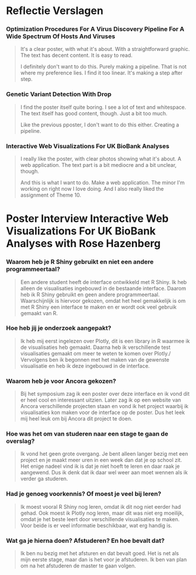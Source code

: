 # Reflectie Verslagen

### Optimization Procedures For A Virus Discovery Pipeline For A Wide Spectrum Of Hosts And Viruses

> It's a clear poster, with what it's about. With a straightforward graphic. The text has decent content. It is easy to read.
> 
> I definitely don't want to do this. Purely making a pipeline. That is not where my preference lies. I find it too linear. It's making a step after step.

### Genetic Variant Detection With Drop

> I find the poster itself quite boring. I see a lot of text and whitespace. The text itself has good content, though. Just a bit too much.
> 
> Like the previous pposter, I don't want to do this either. Creating a pipeline.

### Interactive Web Visualizations For UK BioBank Analyses

> I really like the poster, with clear photos showing what it's about. A web application. The text part is a bit mediocre and a bit unclear, though.
> 
> And this is what I want to do. Make a web application. The minor I'm working on right now I love doing. And I also really liked the assignment of Theme 10.


# Poster Interview Interactive Web Visualizations For UK BioBank Analyses with Rose Hazenberg

### Waarom heb je R Shiny gebruikt en niet een andere programmeertaal?

> Een andere student heeft de interface ontwikkeld met R Shiny. Ik heb alleen de visualisaties ingebouwd in de bestaande interface. Daarom heb ik R Shiny gebruikt en geen andere programmeertaal. Waarschijnlijk is hiervoor gekozen, omdat het heel gemakkelijk is om met R Shiny een interface te maken en er wordt ook veel gebruik gemaakt van R.

### Hoe heb jij je onderzoek aangepakt?

> Ik heb mij eerst ingelezen over Plotly, dit is een library in R waarmee ik de visualisaties heb gemaakt. Daarna heb ik verschillende test visualisaties gemaakt om meer te weten te komen over Plotly./ Vervolgens ben ik begonnen met het maken van de gewenste visualisatie en heb ik deze ingebouwd in de interface. 

### Waarom heb je voor Ancora gekozen?

> Bij het symposium zag ik een poster over deze interface en ik vond dit er heel cool en interessant uitzien. Later zag ik op een website van Ancora verschillende projecten staan en vond ik het project waarbij ik visualisaties kon maken voor de interface op de poster. Dus het leek mij heel leuk om bij Ancora dit project te doen.

### Hoe was het om van studeren naar een stage te gaan de overslag?

> Ik vond het geen grote overgang. Je bent alleen langer bezig met een project en je maakt meer uren in een week dan dat je op school zit. Het enige nadeel vind ik is dat je niet hoeft te leren en daar raak je aangewend. Dus ik denk dat ik daar wel weer aan moet wennen als ik verder ga studeren.

### Had je genoeg voorkennis? Of moest je veel bij leren?

> Ik moest vooral R Shiny nog leren, omdat ik dit nog niet eerder had gehad. Ook moest ik Plotly nog leren, maar dit was niet erg moeilijk, omdat je het beste leert door verschillende visualisaties te maken. Voor beide is er veel informatie beschikbaar, wat erg handig is.

### Wat ga je hierna doen? Afstuderen? En hoe bevalt dat?

> Ik ben nu bezig met het afsturen en dat bevalt goed. Het is net als mijn eerste stage, maar dan is het voor je afstuderen. Ik ben van plan om na het afstuderen de master te gaan volgen.  
